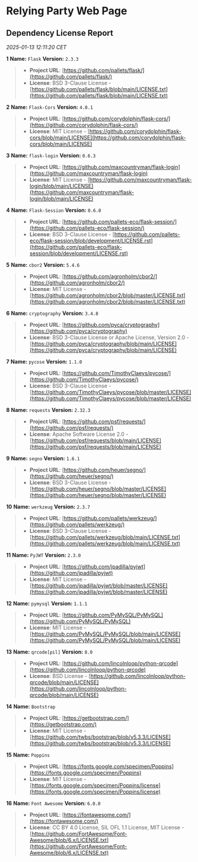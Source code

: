 # Relying Party Web Page

## Dependency License Report

_2025-01-13 12:11:20 CET_

**1** **Name:** `Flask` **Version:** `2.3.3`

> - **Project URL**: [https://github.com/pallets/flask/](https://github.com/pallets/flask/)
> - **License**: BSD 3-Clause License - [https://github.com/pallets/flask/blob/main/LICENSE.txt](https://github.com/pallets/flask/blob/main/LICENSE.txt)

**2** **Name:** `Flask-Cors` **Version:** `4.0.1`

> - **Project URL**: [https://github.com/corydolphin/flask-cors/](https://github.com/corydolphin/flask-cors/)
> - **License**: MIT License - [https://github.com/corydolphin/flask-cors/blob/main/LICENSE](https://github.com/corydolphin/flask-cors/blob/main/LICENSE)

**3** **Name:** `flask-login` **Version:** `0.6.3`

> - **Project URL**: [https://github.com/maxcountryman/flask-login](https://github.com/maxcountryman/flask-login)
> - **License**: MIT License - [https://github.com/maxcountryman/flask-login/blob/main/LICENSE](https://github.com/maxcountryman/flask-login/blob/main/LICENSE)

**4** **Name:** `Flask-Session` **Version:** `0.6.0`

> - **Project URL**: [https://github.com/pallets-eco/flask-session/](https://github.com/pallets-eco/flask-session/)
> - **License**: BSD 3-Clause License - [https://github.com/pallets-eco/flask-session/blob/development/LICENSE.rst](https://github.com/pallets-eco/flask-session/blob/development/LICENSE.rst)

**5** **Name:** `cbor2` **Version:** `5.4.6`

> - **Project URL**: [https://github.com/agronholm/cbor2/](https://github.com/agronholm/cbor2/)
> - **License**: MIT License - [https://github.com/agronholm/cbor2/blob/master/LICENSE.txt](https://github.com/agronholm/cbor2/blob/master/LICENSE.txt)

**6** **Name:** `cryptography` **Version:** `3.4.8`

> - **Project URL**: [https://github.com/pyca/cryptography](https://github.com/pyca/cryptography)
> - **License**: BSD 3-Clause License or Apache License, Version 2.0 - [https://github.com/pyca/cryptography/blob/main/LICENSE](https://github.com/pyca/cryptography/blob/main/LICENSE)

**7** **Name:** `pycose` **Version:** `1.1.0`

> - **Project URL**: [https://github.com/TimothyClaeys/pycose/](https://github.com/TimothyClaeys/pycose/)
> - **License**: BSD 3-Clause License - [https://github.com/TimothyClaeys/pycose/blob/master/LICENSE](https://github.com/TimothyClaeys/pycose/blob/master/LICENSE)

**8** **Name:** `requests` **Version:** `2.32.3`

> - **Project URL**: [https://github.com/psf/requests/](https://github.com/psf/requests/)
> - **License**: Apache Software License 2.0 - [https://github.com/psf/requests/blob/main/LICENSE](https://github.com/psf/requests/blob/main/LICENSE)

**9** **Name:** `segno` **Version:** `1.6.1`

> - **Project URL**: [https://github.com/heuer/segno/](https://github.com/heuer/segno/)
> - **License**: BSD 3-Clause License - [https://github.com/heuer/segno/blob/master/LICENSE](https://github.com/heuer/segno/blob/master/LICENSE)

**10** **Name:** `werkzeug` **Version:** `2.3.7`

> - **Project URL**: [https://github.com/pallets/werkzeug/](https://github.com/pallets/werkzeug/)
> - **License**: BSD 3-Clause License - [https://github.com/pallets/werkzeug/blob/main/LICENSE.txt](https://github.com/pallets/werkzeug/blob/main/LICENSE.txt)

**11** **Name:** `PyJWT` **Version:** `2.3.0`

> - **Project URL**: [https://github.com/jpadilla/pyjwt](https://github.com/jpadilla/pyjwt)
> - **License**: MIT License - [https://github.com/jpadilla/pyjwt/blob/master/LICENSE](https://github.com/jpadilla/pyjwt/blob/master/LICENSE)

**12** **Name:** `pymysql` **Version:** `1.1.1`

> - **Project URL**: [https://github.com/PyMySQL/PyMySQL](https://github.com/PyMySQL/PyMySQL)
> - **License**: MIT License - [https://github.com/PyMySQL/PyMySQL/blob/main/LICENSE](https://github.com/PyMySQL/PyMySQL/blob/main/LICENSE)

**13** **Name:** `qrcode[pil]` **Version:** `8.0`

> - **Project URL**: [https://github.com/lincolnloop/python-qrcode](https://github.com/lincolnloop/python-qrcode)
> - **License**: BSD License - [https://github.com/lincolnloop/python-qrcode/blob/main/LICENSE](https://github.com/lincolnloop/python-qrcode/blob/main/LICENSE)

**14** **Name:** `Bootstrap`

> - **Project URL**: [https://getbootstrap.com/](https://getbootstrap.com/)
> - **License**: MIT License - [https://github.com/twbs/bootstrap/blob/v5.3.3/LICENSE](https://github.com/twbs/bootstrap/blob/v5.3.3/LICENSE)

**15** **Name:** `Poppins`

> - **Project URL**: [https://fonts.google.com/specimen/Poppins](https://fonts.google.com/specimen/Poppins)
> - **License**: MIT License - [https://fonts.google.com/specimen/Poppins/license](https://fonts.google.com/specimen/Poppins/license)

**16** **Name:** `Font Awesome` **Version:** `6.0.0`

> - **Project URL**: [https://fontawesome.com/](https://fontawesome.com/)
> - **License**: CC BY 4.0 License, SIL OFL 1.1 License, MIT License - [https://github.com/FortAwesome/Font-Awesome/blob/6.x/LICENSE.txt](https://github.com/FortAwesome/Font-Awesome/blob/6.x/LICENSE.txt)